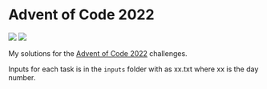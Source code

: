 # Advent of Code 2022

![](https://img.shields.io/badge/Stars%20-6_⭐-blue)
![](https://img.shields.io/badge/Lines_of_Code-55-blue)

My solutions for the [Advent of Code 2022](https://adventofcode.com/2022) challenges.

Inputs for each task is in the `inputs` folder with as xx.txt where xx is the day number.